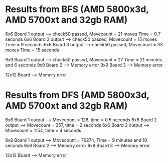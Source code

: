 # Results from BFS (AMD 5800x3d, AMD 5700xt and 32gb RAM)
6x6 Board 1 output --> check50 passed, Movecount = 21 moves Time = 0.7 seconds
6x6 Board 2 output --> check50 passed, Movecount = 15 moves Time = 9 seconds
6x6 Board 3 output --> check50 passed, Movecount = 33 moves Time =  15 seconds

9x9 Board 1 output --> check50 passed, Movecount = 27 Time = 21 minutes and 6 seconds
9x9 Board 2 --> Memory error
9x9 Board 3 --> Memory error

12x12 Board --> Memory error

# Results from DFS (AMD 5800x3d, AMD 5700xt and 32gb RAM)
6x6 Board 1 output --> Movecount = 126, time = 0.5 seconds
6x6 Board 2 output --> Movecount = 357, time = 2 seconds
6x6 Board 3 output --> Movecount = 1154, time = 4 seconds

9x9 Board 1 output --> Movecount = 76274, Time = 9 minutes and 10 seconds
9x9 Board 2 --> Memory error
9x9 Board 3 --> Memory error

12x12 Board --> Memory error



